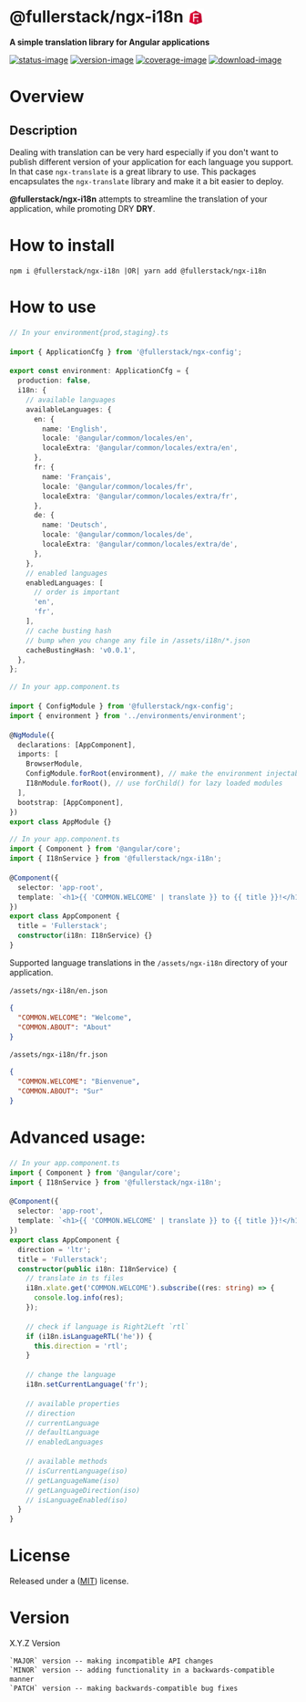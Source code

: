 # @fullerstack/ngx-i18n <img style="margin-bottom: -6px" width="30" src="../../apps/fullerstack/src/assets/images/fullerstack-x250.png">

**A simple translation library for Angular applications**

[![status-image]][status-link]
[![version-image]][version-link]
[![coverage-image]][coverage-link]
[![download-image]][download-link]

# Overview

## Description

Dealing with translation can be very hard especially if you don't want to publish different version of your application for each language you support.
In that case `ngx-translate` is a great library to use. This packages encapsulates the `ngx-translate` library and make it a bit easier to deploy.

**@fullerstack/ngx-i18n** attempts to streamline the translation of your application, while promoting DRY **DRY**.

# How to install

    npm i @fullerstack/ngx-i18n |OR| yarn add @fullerstack/ngx-i18n

# How to use

```typescript
// In your environment{prod,staging}.ts

import { ApplicationCfg } from '@fullerstack/ngx-config';

export const environment: ApplicationCfg = {
  production: false,
  i18n: {
    // available languages
    availableLanguages: {
      en: {
        name: 'English',
        locale: '@angular/common/locales/en',
        localeExtra: '@angular/common/locales/extra/en',
      },
      fr: {
        name: 'Français',
        locale: '@angular/common/locales/fr',
        localeExtra: '@angular/common/locales/extra/fr',
      },
      de: {
        name: 'Deutsch',
        locale: '@angular/common/locales/de',
        localeExtra: '@angular/common/locales/extra/de',
      },
    },
    // enabled languages
    enabledLanguages: [
      // order is important
      'en',
      'fr',
    ],
    // cache busting hash
    // bump when you change any file in /assets/i18n/*.json
    cacheBustingHash: 'v0.0.1',
  },
};
```

```typescript
// In your app.component.ts

import { ConfigModule } from '@fullerstack/ngx-config';
import { environment } from '../environments/environment';

@NgModule({
  declarations: [AppComponent],
  imports: [
    BrowserModule,
    ConfigModule.forRoot(environment), // make the environment injectable
    I18nModule.forRoot(), // use forChild() for lazy loaded modules
  ],
  bootstrap: [AppComponent],
})
export class AppModule {}
```

```typescript
// In your app.component.ts
import { Component } from '@angular/core';
import { I18nService } from '@fullerstack/ngx-i18n';

@Component({
  selector: 'app-root',
  template: `<h1>{{ 'COMMON.WELCOME' | translate }} to {{ title }}!</h1>`,
})
export class AppComponent {
  title = 'Fullerstack';
  constructor(i18n: I18nService) {}
}
```

Supported language translations in the `/assets/ngx-i18n` directory of your application.

`/assets/ngx-i18n/en.json`

```json
{
  "COMMON.WELCOME": "Welcome",
  "COMMON.ABOUT": "About"
}
```

`/assets/ngx-i18n/fr.json`

```json
{
  "COMMON.WELCOME": "Bienvenue",
  "COMMON.ABOUT": "Sur"
}
```

# Advanced usage:

```typescript
// In your app.component.ts
import { Component } from '@angular/core';
import { I18nService } from '@fullerstack/ngx-i18n';

@Component({
  selector: 'app-root',
  template: `<h1>{{ 'COMMON.WELCOME' | translate }} to {{ title }}!</h1>`,
})
export class AppComponent {
  direction = 'ltr';
  title = 'Fullerstack';
  constructor(public i18n: I18nService) {
    // translate in ts files
    i18n.xlate.get('COMMON.WELCOME').subscribe((res: string) => {
      console.log.info(res);
    });

    // check if language is Right2Left `rtl`
    if (i18n.isLanguageRTL('he')) {
      this.direction = 'rtl';
    }

    // change the language
    i18n.setCurrentLanguage('fr');

    // available properties
    // direction
    // currentLanguage
    // defaultLanguage
    // enabledLanguages

    // available methods
    // isCurrentLanguage(iso)
    // getLanguageName(iso)
    // getLanguageDirection(iso)
    // isLanguageEnabled(iso)
  }
}
```

# License

Released under a ([MIT](https://raw.githubusercontent.com/neekware/fullerstack/main/LICENSE)) license.

# Version

X.Y.Z Version

    `MAJOR` version -- making incompatible API changes
    `MINOR` version -- adding functionality in a backwards-compatible manner
    `PATCH` version -- making backwards-compatible bug fixes

[status-image]: https://secure.travis-ci.org/neekware/fullerstack.png?branch=main
[status-link]: http://travis-ci.org/neekware/fullerstack?branch=main
[version-image]: https://img.shields.io/npm/v/@fullerstack/ngx-i18n.svg
[version-link]: https://www.npmjs.com/package/@fullerstack/ngx-i18n
[coverage-image]: https://coveralls.io/repos/neekware/fullerstack/badge.svg
[coverage-link]: https://coveralls.io/r/neekware/fullerstack
[download-image]: https://img.shields.io/npm/dm/@fullerstack/ngx-i18n.svg
[download-link]: https://www.npmjs.com/package/@fullerstack/ngx-i18n
